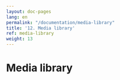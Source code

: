 ```yaml
---
layout: doc-pages
lang: en
permalink: "/documentation/media-library"
title: '12. Media library'
ref: media-library
weight: 13
---
```


# Media library
